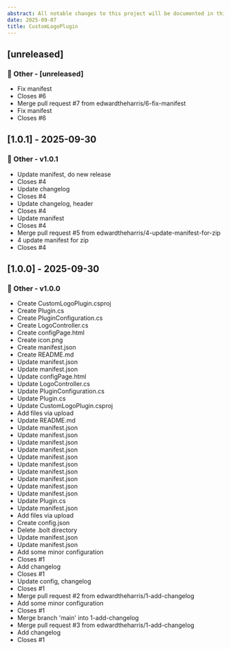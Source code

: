```yaml
---
abstract: All notable changes to this project will be documented in this file.
date: 2025-09-07
title: CustomLogoPlugin
---
```


## [unreleased]


### 💼 Other - [unreleased]


- Fix manifest
- Closes #6
- Merge pull request #7 from edwardtheharris/6-fix-manifest
- Fix manifest
- Closes #6
## [1.0.1] - 2025-09-30

### 💼 Other - v1.0.1


- Update manifest, do new release
- Closes #4
- Update changelog
- Closes #4
- Update changelog, header
- Closes #4
- Update manifest
- Closes #4
- Merge pull request #5 from edwardtheharris/4-update-manifest-for-zip
- 4 update manifest for zip
- Closes #4
## [1.0.0] - 2025-09-30

### 💼 Other - v1.0.0


- Create CustomLogoPlugin.csproj
- Create Plugin.cs
- Create PluginConfiguration.cs
- Create LogoController.cs
- Create configPage.html
- Create icon.png
- Create manifest.json
- Create README.md
- Update manifest.json
- Update manifest.json
- Update configPage.html
- Update LogoController.cs
- Update PluginConfiguration.cs
- Update Plugin.cs
- Update CustomLogoPlugin.csproj
- Add files via upload
- Update README.md
- Update manifest.json
- Update manifest.json
- Update manifest.json
- Update manifest.json
- Update manifest.json
- Update manifest.json
- Update manifest.json
- Update manifest.json
- Update manifest.json
- Update manifest.json
- Update Plugin.cs
- Update manifest.json
- Add files via upload
- Create config.json
- Delete .bolt directory
- Update manifest.json
- Update manifest.json
- Add some minor configuration
- Closes #1
- Add changelog
- Closes #1
- Update config, changelog
- Closes #1
- Merge pull request #2 from edwardtheharris/1-add-changelog
- Add some minor configuration
- Closes #1
- Merge branch 'main' into 1-add-changelog
- Merge pull request #3 from edwardtheharris/1-add-changelog
- Add changelog
- Closes #1
<!-- generated by git-cliff -->
